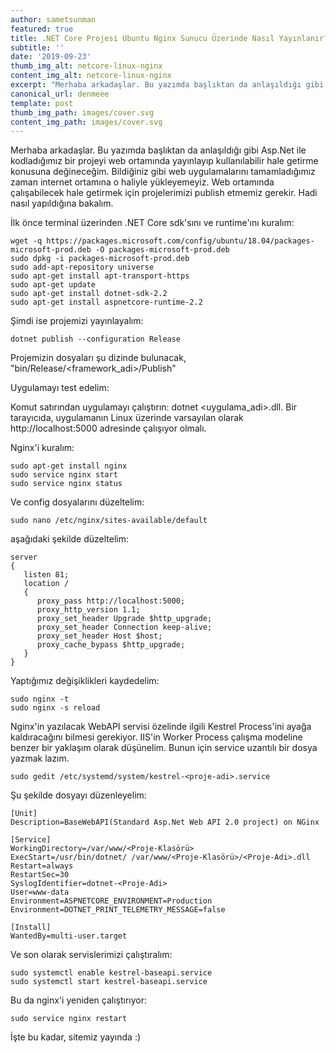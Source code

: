 ```yaml
---
author: sametsunman
featured: true
title: .NET Core Projesi Ubuntu Nginx Sunucu Üzerinde Nasıl Yayınlanır?
subtitle: ''
date: '2019-09-23'
thumb_img_alt: netcore-linux-nginx
content_img_alt: netcore-linux-nginx
excerpt: "Merhaba arkadaşlar. Bu yazımda başlıktan da anlaşıldığı gibi Asp.Net ile kodladığımız bir projeyi web ortamında yayınlayıp kullanılabilir hale getirme konusuna değineceğim. Bildiğiniz gibi web uygulamalarını tamamladığımız\_ zaman internet ortamına o haliyle yükleyemeyiz. Web ortamında çalışabilecek hale getirmek için projelerimizi publish etmemiz gerekir. Hadi nasıl yapıldığına bakalım."
canonical_url: denmeee
template: post
thumb_img_path: images/cover.svg
content_img_path: images/cover.svg
---
```

Merhaba arkadaşlar. Bu yazımda başlıktan da anlaşıldığı gibi Asp.Net ile kodladığımız bir projeyi web ortamında yayınlayıp kullanılabilir hale getirme konusuna değineceğim. Bildiğiniz gibi web uygulamalarını tamamladığımız  zaman internet ortamına o haliyle yükleyemeyiz. Web ortamında çalışabilecek hale getirmek için projelerimizi publish etmemiz gerekir. Hadi nasıl yapıldığına bakalım.

İlk önce terminal üzerinden .NET Core sdk'sını ve runtime'ını kuralım:

```
wget -q https://packages.microsoft.com/config/ubuntu/18.04/packages-microsoft-prod.deb -O packages-microsoft-prod.deb
sudo dpkg -i packages-microsoft-prod.deb
sudo add-apt-repository universe
sudo apt-get install apt-transport-https
sudo apt-get update
sudo apt-get install dotnet-sdk-2.2
sudo apt-get install aspnetcore-runtime-2.2
```

Şimdi ise projemizi yayınlayalım:

```
dotnet publish --configuration Release
```

Projemizin dosyaları şu dizinde bulunacak, "bin/Release/<framework_adi>/Publish"

Uygulamayı test edelim:

Komut satırından uygulamayı çalıştırın: dotnet <uygulama_adi>.dll.
Bir tarayıcıda, uygulamanın Linux üzerinde varsayılan olarak http://localhost:5000 adresinde çalışıyor olmalı.

Nginx'i kuralım:

```
sudo apt-get install nginx
sudo service nginx start
sudo service nginx status
```

Ve config dosyalarını düzeltelim:

```
sudo nano /etc/nginx/sites-available/default
```

aşağıdaki şekilde düzeltelim:

```
server 
{
   listen 81; 
   location / 
   {      
      proxy_pass http://localhost:5000;
      proxy_http_version 1.1;
      proxy_set_header Upgrade $http_upgrade;
      proxy_set_header Connection keep-alive;
      proxy_set_header Host $host;
      proxy_cache_bypass $http_upgrade;
   }
}
```

Yaptığımız değişiklikleri kaydedelim:

```
sudo nginx -t
sudo nginx -s reload
```

Nginx'in yazılacak WebAPI servisi özelinde ilgili Kestrel Process'ini ayağa kaldıracağını bilmesi gerekiyor. IIS'in Worker Process çalışma modeline benzer bir yaklaşım olarak düşünelim. Bunun için service uzantılı bir dosya yazmak lazım. 

```
sudo gedit /etc/systemd/system/kestrel-<proje-adi>.service
```

Şu şekilde dosyayı düzenleyelim:

```
[Unit]
Description=BaseWebAPI(Standard Asp.Net Web API 2.0 project) on NGinx
 
[Service]
WorkingDirectory=/var/www/<Proje-Klasörü>
ExecStart=/usr/bin/dotnet/ /var/www/<Proje-Klasörü>/<Proje-Adi>.dll
Restart=always
RestartSec=30
SyslogIdentifier=dotnet-<Proje-Adi>
User=www-data
Environment=ASPNETCORE_ENVIRONMENT=Production
Environment=DOTNET_PRINT_TELEMETRY_MESSAGE=false
 
[Install]
WantedBy=multi-user.target
```

Ve son olarak servislerimizi çalıştıralım:

```
sudo systemctl enable kestrel-baseapi.service
sudo systemctl start kestrel-baseapi.service
```

Bu da nginx'i yeniden çalıştırıyor:

```
sudo service nginx restart
```


İşte bu kadar, sitemiz yayında :)